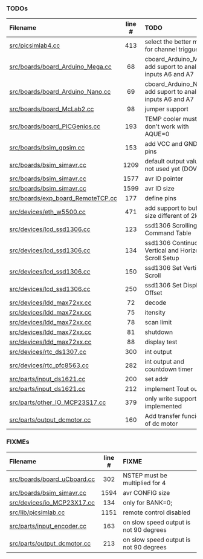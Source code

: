### TODOs
| Filename | line # | TODO |
|:------|:------:|:------|
| [src/picsimlab4.cc](src/picsimlab4.cc#L413) | 413 | select the better mode for channel trigguer |
| [src/boards/board_Arduino_Mega.cc](src/boards/board_Arduino_Mega.cc#L68) | 68 | cboard_Arduino_Mega: add suport to analog inputs A6 and A7 |
| [src/boards/board_Arduino_Nano.cc](src/boards/board_Arduino_Nano.cc#L69) | 69 | cboard_Arduino_Nano: add suport to analog inputs A6 and A7 |
| [src/boards/board_McLab2.cc](src/boards/board_McLab2.cc#L98) | 98 | jumper support |
| [src/boards/board_PICGenios.cc](src/boards/board_PICGenios.cc#L193) | 193 | TEMP cooler must don't work with AQUE=0 |
| [src/boards/bsim_gpsim.cc](src/boards/bsim_gpsim.cc#L153) | 153 | add VCC and GND pins |
| [src/boards/bsim_simavr.cc](src/boards/bsim_simavr.cc#L1209) | 1209 | default output value is not used yet (DOV) |
| [src/boards/bsim_simavr.cc](src/boards/bsim_simavr.cc#L1577) | 1577 | avr ID pointer |
| [src/boards/bsim_simavr.cc](src/boards/bsim_simavr.cc#L1599) | 1599 | avr ID size |
| [src/boards/exp_board_RemoteTCP.cc](src/boards/exp_board_RemoteTCP.cc#L177) | 177 | define pins |
| [src/devices/eth_w5500.cc](src/devices/eth_w5500.cc#L471) | 471 | add support to buffer size different of 2k |
| [src/devices/lcd_ssd1306.cc](src/devices/lcd_ssd1306.cc#L123) | 123 | ssd1306 Scrolling Command Table |
| [src/devices/lcd_ssd1306.cc](src/devices/lcd_ssd1306.cc#L134) | 134 | ssd1306 Continuous Vertical and Horizontal Scroll Setup |
| [src/devices/lcd_ssd1306.cc](src/devices/lcd_ssd1306.cc#L150) | 150 | ssd1306 Set Vertical Scroll |
| [src/devices/lcd_ssd1306.cc](src/devices/lcd_ssd1306.cc#L250) | 250 | ssd1306 Set Display Offset |
| [src/devices/ldd_max72xx.cc](src/devices/ldd_max72xx.cc#L72) | 72 | decode |
| [src/devices/ldd_max72xx.cc](src/devices/ldd_max72xx.cc#L75) | 75 | itensity |
| [src/devices/ldd_max72xx.cc](src/devices/ldd_max72xx.cc#L78) | 78 | scan limit |
| [src/devices/ldd_max72xx.cc](src/devices/ldd_max72xx.cc#L81) | 81 | shutdown |
| [src/devices/ldd_max72xx.cc](src/devices/ldd_max72xx.cc#L88) | 88 | display test |
| [src/devices/rtc_ds1307.cc](src/devices/rtc_ds1307.cc#L300) | 300 | int output |
| [src/devices/rtc_pfc8563.cc](src/devices/rtc_pfc8563.cc#L282) | 282 | int output and countdown timer |
| [src/parts/input_ds1621.cc](src/parts/input_ds1621.cc#L200) | 200 | set addr |
| [src/parts/input_ds1621.cc](src/parts/input_ds1621.cc#L212) | 212 | implement Tout output |
| [src/parts/other_IO_MCP23S17.cc](src/parts/other_IO_MCP23S17.cc#L379) | 379 | only write support implemented |
| [src/parts/output_dcmotor.cc](src/parts/output_dcmotor.cc#L160) | 160 | Add transfer funcion of dc motor |

### FIXMEs
| Filename | line # | FIXME |
|:------|:------:|:------|
| [src/boards/board_uCboard.cc](src/boards/board_uCboard.cc#L302) | 302 | NSTEP must be multiplied for 4 |
| [src/boards/bsim_simavr.cc](src/boards/bsim_simavr.cc#L1594) | 1594 | avr CONFIG size |
| [src/devices/io_MCP23X17.cc](src/devices/io_MCP23X17.cc#L134) | 134 | only for BANK=0; |
| [src/lib/picsimlab.cc](src/lib/picsimlab.cc#L1151) | 1151 | remote control disabled |
| [src/parts/input_encoder.cc](src/parts/input_encoder.cc#L163) | 163 | on slow speed output is not 90 degrees |
| [src/parts/output_dcmotor.cc](src/parts/output_dcmotor.cc#L213) | 213 | on slow speed output is not 90 degrees |
